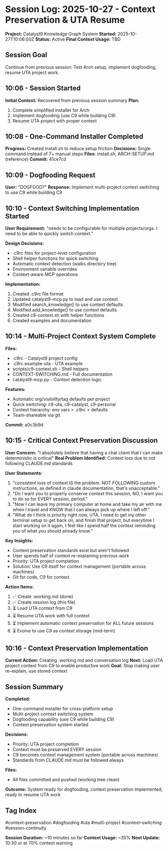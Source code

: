 # Session Log: 2025-10-27 - Context Preservation & UTA Resume

**Project:** Catalyst9 Knowledge Graph System
**Started:** 2025-10-27T10:06:00Z
**Status:** Active
**Final Context Usage:** TBD

## Session Goal
Continue from previous session: Test Arch setup, implement dogfooding, resume UTA project work.

## 10:06 - Session Started
**Initial Context:** Recovered from previous session summary
**Plan:**
1. Complete simplified installer for Arch
2. Implement dogfooding (use C9 while building C9)
3. Resume UTA project with proper context

## 10:08 - One-Command Installer Completed
**Progress:** Created install.sh to reduce setup friction
**Decisions:** Single command instead of 7+ manual steps
**Files:** install.sh, ARCH-SETUP.md (reference)
**Commit:** 41ce7cd

## 10:09 - Dogfooding Request
**User:** "DOGFOOD?"
**Response:** Implement multi-project context switching to use C9 while building C9

## 10:10 - Context Switching Implementation Started
**User Requirement:** "needs to be configurable for multiple projects/orgs. I need to be able to quickly switch context."

**Design Decisions:**
- .c9rc files for project-level configuration
- Shell helper functions for quick switching
- Automatic context detection (walks directory tree)
- Environment variable overrides
- Context-aware MCP operations

**Implementation:**
1. Created .c9rc file format
2. Updated catalyst9-mcp.py to load and use context
3. Modified search_knowledge() to use context defaults
4. Modified add_knowledge() to use context defaults
5. Created c9-context.sh with helper functions
6. Created examples and documentation

## 10:14 - Multi-Project Context System Complete
**Files:**
- .c9rc - Catalyst9 project config
- .c9rc.example-uta - UTA example
- scripts/c9-context.sh - Shell helpers
- CONTEXT-SWITCHING.md - Full documentation
- catalyst9-mcp.py - Context detection logic

**Features:**
- Automatic org/visibility/tag defaults per project
- Quick switching: c9-uta, c9-catalyst, c9-personal
- Context hierarchy: env vars > .c9rc > defaults
- Team-shareable via git

**Commit:** a0c3b9d

## 10:15 - Critical Context Preservation Discussion
**User Concern:** "I absolutely believe that having a chat client that I can make deterministic is critical"
**Real Problem Identified:** Context loss due to not following CLAUDE.md standards

**User Statements:**
1. "consistent loss of context IS the problem. NOT FOLLOWING custom instructions, as defined in claude documentation, that's unacceptable."
2. "Do I want you to properly conserve context this session, NO, I want you to do so for EVERY session, period."
3. "Now I can leave my primary computer at home and take my air with me when I travel and KNOW that I can always pick up where I left off."
4. "What do I think is priority right now, UTA. I need to get my other terminal setup to get back on, and finish that project, but everytime I start working on it again, I feel like I spend half the context reminding you of what you should already know."

**Key Insights:**
- Context preservation standards exist but aren't followed
- User spends half of context re-explaining previous work
- Priority: UTA project completion
- Solution: Use C9 itself for context management (portable across machines)
- Git for code, C9 for context

**Action Items:**
1. ✅ Create .working.md (done)
2. ✅ Create session log (this file)
3. ⏳ Load UTA context from C9
4. ⏳ Resume UTA work with full context
5. ⏳ Implement automatic context preservation for ALL future sessions
6. ⏳ Evolve to use C9 as context storage (mid-term)

## 10:16 - Context Preservation Implementation
**Current Action:** Creating .working.md and conversation log
**Next:** Load UTA project context from C9 to enable productive work
**Goal:** Stop making user re-explain, use stored context

## Session Summary
**Completed:**
- One-command installer for cross-platform setup
- Multi-project context switching system
- Dogfooding capability (use C9 while building C9)
- Context preservation system started

**Decisions:**
- Priority: UTA project completion
- Context must be preserved EVERY session
- C9 becomes context management system (portable across machines)
- Standards from CLAUDE.md must be followed always

**Files:**
- All files committed and pushed (working tree clean)

**Outcome:** System ready for dogfooding, context preservation implemented, ready to resume UTA work

## Tag Index
#context-preservation #dogfooding #uta #multi-project #context-switching #session-continuity

**Session Duration:** ~10 minutes so far
**Context Usage:** ~35%
**Next Update:** 10:30 or at 70% context warning
